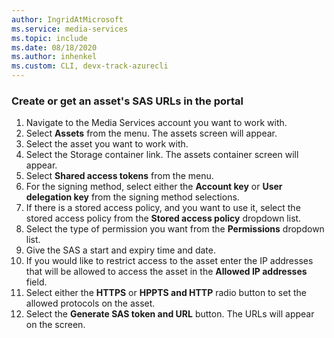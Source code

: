 ```yaml
---
author: IngridAtMicrosoft
ms.service: media-services 
ms.topic: include
ms.date: 08/18/2020
ms.author: inhenkel
ms.custom: CLI, devx-track-azurecli
---
```


### Create or get an asset's SAS URLs in the portal

1. Navigate to the Media Services account you want to work with.
1. Select **Assets** from the menu. The assets screen will appear.
1. Select the asset you want to work with.
1. Select the Storage container link. The assets container screen will appear.
1. Select **Shared access tokens** from the menu.
1. For the signing method, select either the **Account key** or **User delegation key** from the signing method selections.
1. If there is a stored access policy, and you want to use it, select the stored access policy from the **Stored access policy** dropdown list.
1. Select the type of permission you want from the **Permissions** dropdown list.
1. Give the SAS a start and expiry time and date.
1. If you would like to restrict access to the asset enter the IP addresses that will be allowed to access the asset in the **Allowed IP addresses** field.
1. Select either the **HTTPS** or **HPPTS and HTTP** radio button to set the allowed protocols on the asset.
1. Select the **Generate SAS token and URL** button.  The URLs will appear on the screen.
